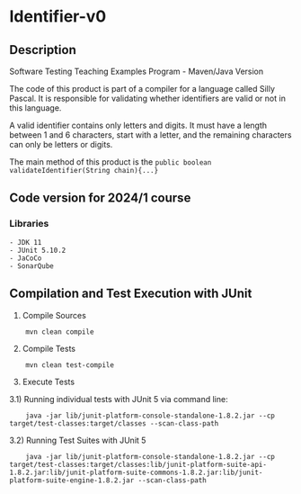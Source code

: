 # Identifier-v0

## Description

Software Testing Teaching Examples Program - Maven/Java Version

The code of this product is part of a compiler for a language called Silly Pascal. It is responsible for validating whether identifiers are valid or not in this language.

A valid identifier contains only letters and digits. It must have a length between 1 and 6 characters, start with a letter, and the remaining characters can only be letters or digits.

The main method of this product is the ```public boolean validateIdentifier(String chain){...}```

## Code version for 2024/1 course

### Libraries

	- JDK 11
	- JUnit 5.10.2
	- JaCoCo 
	- SonarQube 


## Compilation and Test Execution with JUnit


1) Compile Sources

```
	mvn clean compile
```	

2) Compile Tests

```
	mvn clean test-compile
```

3) Execute Tests

3.1) Running individual tests with JUnit 5 via command line:

```
	java -jar lib/junit-platform-console-standalone-1.8.2.jar --cp target/test-classes:target/classes --scan-class-path
```

3.2) Running Test Suites with JUnit 5

```
	java -jar lib/junit-platform-console-standalone-1.8.2.jar --cp target/test-classes:target/classes:lib/junit-platform-suite-api-1.8.2.jar:lib/junit-platform-suite-commons-1.8.2.jar:lib/junit-platform-suite-engine-1.8.2.jar --scan-class-path
```